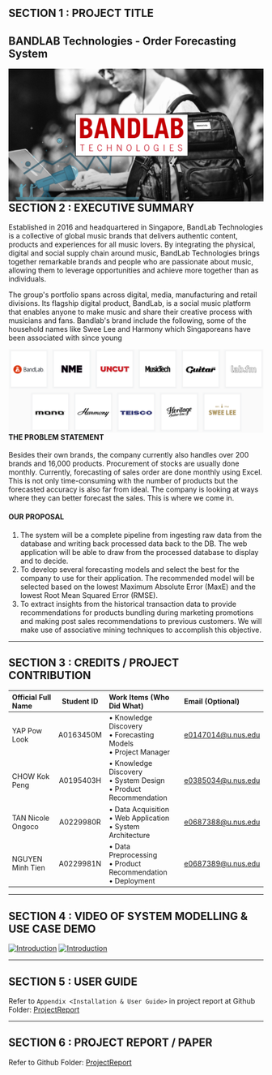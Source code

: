 ## SECTION 1 : PROJECT TITLE

## BANDLAB Technologies - Order Forecasting System

<img src="SystemFiles/diagrams/bandlab_banner.png" style="float: left; margin-right: 0px;" />

---

## SECTION 2 : EXECUTIVE SUMMARY

Established in 2016 and headquartered in Singapore, BandLab Technologies is a collective of global music brands that delivers authentic content, products and experiences for all music lovers. By integrating the physical, digital and social supply chain around music, BandLab Technologies brings together remarkable brands and people who are passionate about music, allowing them to leverage opportunities and achieve more together than as individuals.

The group's portfolio spans across digital, media, manufacturing and retail divisions. Its flagship digital product, BandLab, is a social music platform that enables anyone to make music and share their creative process with musicians and fans. Bandlab's brand include the following, some of the household names like Swee Lee and Harmony which Singaporeans have been associated with since young

<img src="SystemFiles/diagrams/bandlab_brands.png" style="float: left; margin-right: 0px;" />

#### THE PROBLEM STATEMENT

Besides their own brands, the company currently also handles over 200 brands and 16,000 products. Procurement of stocks are usually done monthly. Currently, forecasting of sales order are done monthly using Excel. This is not only time-consuming with the number of products but the forecasted accuracy is also far from ideal. The company is looking at ways where they can better forecast the sales. This is where we come in.

#### OUR PROPOSAL

1. The system will be a complete pipeline from ingesting raw data from the database and writing back processed data back to the DB. The web application will be able to draw from the processed database to display and to decide.
2. To develop several forecasting models and select the best for the company to use for their application. The recommended model will be selected based on the lowest Maximum Absolute Error (MaxE) and the lowest Root Mean Squared Error (RMSE).
3. To extract insights from the historical transaction data to provide recommendations for products bundling during marketing promotions and making post sales recommendations to previous customers. We will make use of associative mining techniques to accomplish this objective.

---

## SECTION 3 : CREDITS / PROJECT CONTRIBUTION


| Official Full Name | Student ID | Work Items (Who Did What)        | Email (Optional)       |
| :------------------- | :----------: | :--------------------------------- | :----------------------- |
| YAP Pow Look       | A0163450M | • Knowledge Discovery<br>• Forecasting Models<br>• Project Manager| e0147014@u.nus.edu |
| CHOW Kok Peng      | A0195403H | • Knowledge Discovery<br>• System Design<br>• Product Recommendation | e0385034@u.nus.edu    |
| TAN Nicole Ongoco  | A0229980R | • Data Acquisition<br>• Web Application<br>• System Architecture| e0687388@u.nus.edu  |
| NGUYEN Minh Tien   | A0229981N | • Data Preprocessing<br>• Product Recommendation<br>• Deployment| e0687389@u.nus.edu   |

---

## SECTION 4 : VIDEO OF SYSTEM MODELLING & USE CASE DEMO

[![Introduction](https://img.youtube.com/vi/5nTX7VEcRDA/0.jpg)](https://youtu.be/5nTX7VEcRDA)
[![Introduction](https://img.youtube.com/vi/cNGFABY39lU/0.jpg)](https://youtu.be/cNGFABY39lU)

---

## SECTION 5 : USER GUIDE

Refer to `Appendix <Installation & User Guide>` in project report at Github Folder: [ProjectReport](ProjectReports/Project%20Report%20-%20Order%20Forecasting.pdf)

---

## SECTION 6 : PROJECT REPORT / PAPER

Refer to Github Folder: [ProjectReport](ProjectReports/Project%20Report%20-%20Order%20Forecasting.pdf)
